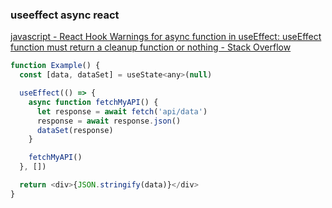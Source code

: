 ###  useeffect async react


[javascript - React Hook Warnings for async function in useEffect: useEffect function must return a cleanup function or nothing - Stack Overflow](https://stackoverflow.com/questions/53332321/react-hook-warnings-for-async-function-in-useeffect-useeffect-function-must-ret "javascript - React Hook Warnings for async function in useEffect: useEffect function must return a cleanup function or nothing - Stack Overflow")


 

```js
function Example() {
  const [data, dataSet] = useState<any>(null)

  useEffect(() => {
    async function fetchMyAPI() {
      let response = await fetch('api/data')
      response = await response.json()
      dataSet(response)
    }

    fetchMyAPI()
  }, [])

  return <div>{JSON.stringify(data)}</div>
}
```
